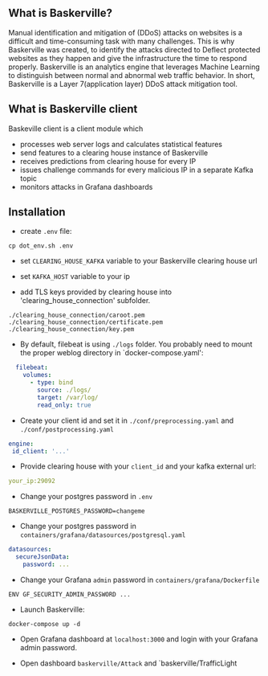 ## What is Baskerville?

Manual identification and mitigation of (DDoS) attacks on websites is a difficult and time-consuming task with many challenges. This is why Baskerville was created, to identify the attacks directed to Deflect protected 
websites as they happen and give the infrastructure the time to respond properly. Baskerville is an analytics engine that leverages Machine Learning to distinguish between normal and abnormal web traffic behavior. 
In short, Baskerville is a Layer 7(application layer) DDoS attack mitigation tool.

## What is Baskerville client

Baskeville client is a client module which 
* processes web server logs and calculates statistical features 
* send features to a clearing house instance of Baskerville
* receives predictions from clearing house for every IP
* issues challenge commands for every malicious IP in a separate Kafka topic
* monitors attacks in Grafana dashboards

## Installation

* create `.env` file:
```commandline
cp dot_env.sh .env
```
* set `CLEARING_HOUSE_KAFKA` variable to your Baskerville clearing house url
* set `KAFKA_HOST` variable to your ip

* add TLS keys provided by clearing house into 'clearing_house_connection' subfolder. 
```commandline
./clearing_house_connection/caroot.pem
./clearing_house_connection/certificate.pem
./clearing_house_connection/key.pem
```

* By default, filebeat is using `./logs` folder. 
You probably need to mount the proper weblog directory in `docker-compose.yaml':
```yaml
  filebeat:
    volumes:
      - type: bind
        source: ./logs/
        target: /var/log/
        read_only: true
```
* Create your client id and set it in `./conf/preprocessing.yaml` and `./conf/postprocessing.yaml`
```yaml
engine:
 id_client: '...'
```

* Provide clearing house with your `client_id` and your kafka external url:
```yaml
your_ip:29092
```

* Change your postgres password in `.env`
```commandline
BASKERVILLE_POSTGRES_PASSWORD=changeme
```

* Change your postgres password in `containers/grafana/datasources/postgresql.yaml`
```yaml
datasources:
  secureJsonData:
    password: ...
```

* Change your Grafana `admin` password in `containers/grafana/Dockerfile`
```commandline
ENV GF_SECURITY_ADMIN_PASSWORD ...
```

* Launch Baskerville:
```
docker-compose up -d
```

* Open Grafana dashboard at `localhost:3000` and login with your Grafana admin password. 

* Open dashboard `baskerville/Attack` and `baskerville/TrafficLight
